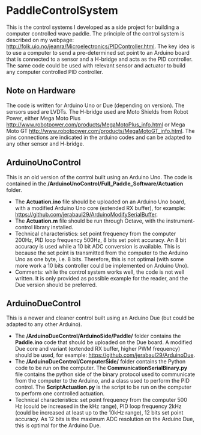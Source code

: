 # PaddleControlSystem

This is the control systems I developed as a side project for building a computer controlled wave paddle. The principle of the control system is described on my webpage: <http://folk.uio.no/jeanra/Microelectronics/PIDController.html>. The key idea is to use a computer to send a pre-determined set point to an Arduino board that is connected to a sensor and a H-bridge and acts as the PID controller. The same code could be used with relevant sensor and actuator to build any computer controlled PID controller.

## Note on Hardware

The code is written for Arduino Uno or Due (depending on version). The sensors used are LVDTs. The H-bridge used are Moto Shields from Robot Power, either Mega Moto Plus <http://www.robotpower.com/products/MegaMotoPlus_info.html> or Mega Moto GT <http://www.robotpower.com/products/MegaMotoGT_info.html>. The pins connections are indicated in the arduino codes and can be adapted to any other sensor and H-bridge.

## ArduinoUnoControl

This is an old version of the control built using an Arduino Uno. The code is contained in the **/ArduinoUnoControl/Full_Paddle_Software/Actuation** folder.

- The **Actuation.ino** file should be uploaded on an Arduino Uno board, with a modified Arduino Uno core (extended RX buffer), for example: <https://github.com/jerabaul29/ArduinoModifySerialBuffer>.
- The **Actuation.m** file should be run through Octave, with the instrument-control library installed.
- Technical characteristics: set point frequency from the computer 200Hz, PID loop frequency 500Hz, 8 bits set point accuracy. An 8 bit accuracy is used while a 10 bit ADC conversion is available. This is because the set point is transmitted from the computer to the Arduino Uno as one byte, i.e. 8 bits. Therefore, this is not optimal (with some more work a 10 bits controller could be implemented on Arduino Uno).
- Comments: while the control system works well, the code is not well written. It is only provided as possible example for the reader, and the Due version should be preferred.

## ArduinoDueControl

This is a newer and cleaner control built using an Arduino Due (but could be adapted to any other Arduino).

- The **/ArduinoDueControl/ArduinoSide/Paddle/** folder contains the **Paddle.ino** code that should be uploaded on the Due board. A modified Due core and variant (extended RX buffer, higher PWM frequency) should be used, for example: <https://github.com/jerabaul29/ArduinoDue>.
- The **/ArduinoDueControl/ComputerSide/** folder contains the Python code to be run on the computer. The **CommunicationSerialBinary.py** file contains the python side of the binary protocol used to communicate from the computer to the Arduino, and a class used to perform the PID control. The **ScriptActuation.py** is the script to be run on the computer to perform one controlled actuation.
- Technical characteristics: set point frequency from the computer 500 Hz (could be increased in the kHz range), PID loop frequency 2kHz (could be increased at least up to the 10kHz range), 12 bits set point accuracy. As 12 bits is the maximum ADC resolution on the Arduino Due, this is optimal for the Arduino Due.
